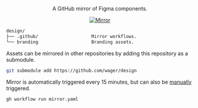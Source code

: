 <p align="center">
  A GitHub mirror of Figma components.
</p>

<p align="center">
  <a href="https://github.com/wager/design/actions/workflows/mirror.yaml">
    <img
      src="https://github.com/wager/design/actions/workflows/mirror.yaml/badge.svg"
      alt="Mirror"
    />
  </a>
</p>

```bash
design/
├── .github/                    Mirror workflows.
└── branding                    Branding assets.
```

Assets can be mirrored in other repositories by adding this repository as a submodule.

```bash
git submodule add https://github.com/wager/design
```

Mirror is automatically triggered every 15 minutes, but can also be [manually] triggered.

```bash
gh workflow run mirror.yaml
```

[manually]:
  https://github.com/wager/design/actions/workflows/mirror.yaml
